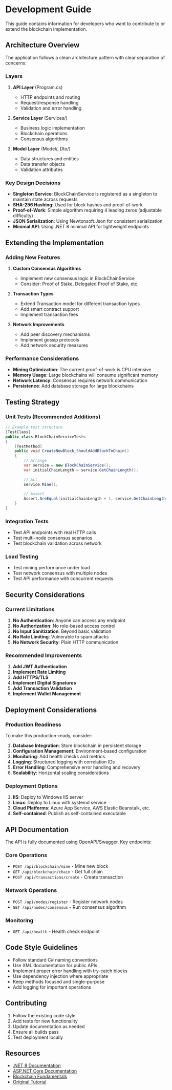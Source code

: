 # Development Guide

This guide contains information for developers who want to contribute to or extend the blockchain implementation.

## Architecture Overview

The application follows a clean architecture pattern with clear separation of concerns:

### Layers

1. **API Layer** (Program.cs)
   - HTTP endpoints and routing
   - Request/response handling
   - Validation and error handling

2. **Service Layer** (Services/)
   - Business logic implementation
   - Blockchain operations
   - Consensus algorithms

3. **Model Layer** (Model/, Dto/)
   - Data structures and entities
   - Data transfer objects
   - Validation attributes

### Key Design Decisions

- **Singleton Service**: BlockChainService is registered as a singleton to maintain state across requests
- **SHA-256 Hashing**: Used for block hashes and proof-of-work
- **Proof-of-Work**: Simple algorithm requiring 4 leading zeros (adjustable difficulty)
- **JSON Serialization**: Using Newtonsoft.Json for consistent serialization
- **Minimal API**: Using .NET 8 minimal API for lightweight endpoints

## Extending the Implementation

### Adding New Features

1. **Custom Consensus Algorithms**
   - Implement new consensus logic in BlockChainService
   - Consider: Proof of Stake, Delegated Proof of Stake, etc.

2. **Transaction Types**
   - Extend Transaction model for different transaction types
   - Add smart contract support
   - Implement transaction fees

3. **Network Improvements**
   - Add peer discovery mechanisms
   - Implement gossip protocols
   - Add network security measures

### Performance Considerations

- **Mining Optimization**: The current proof-of-work is CPU intensive
- **Memory Usage**: Large blockchains will consume significant memory
- **Network Latency**: Consensus requires network communication
- **Persistence**: Add database storage for large blockchains

## Testing Strategy

### Unit Tests (Recommended Additions)

```csharp
// Example test structure
[TestClass]
public class BlockChainServiceTests
{
    [TestMethod]
    public void CreateNewBlock_ShouldAddBlockToChain()
    {
        // Arrange
        var service = new BlockChainService();
        var initialChainLength = service.GetChainLength();
        
        // Act
        service.Mine();
        
        // Assert
        Assert.AreEqual(initialChainLength + 1, service.GetChainLength());
    }
}
```

### Integration Tests

- Test API endpoints with real HTTP calls
- Test multi-node consensus scenarios
- Test blockchain validation across network

### Load Testing

- Test mining performance under load
- Test network consensus with multiple nodes
- Test API performance with concurrent requests

## Security Considerations

### Current Limitations

1. **No Authentication**: Anyone can access any endpoint
2. **No Authorization**: No role-based access control
3. **No Input Sanitization**: Beyond basic validation
4. **No Rate Limiting**: Vulnerable to spam attacks
5. **No Network Security**: Plain HTTP communication

### Recommended Improvements

1. **Add JWT Authentication**
2. **Implement Rate Limiting**
3. **Add HTTPS/TLS**
4. **Implement Digital Signatures**
5. **Add Transaction Validation**
6. **Implement Wallet Management**

## Deployment Considerations

### Production Readiness

To make this production-ready, consider:

1. **Database Integration**: Store blockchain in persistent storage
2. **Configuration Management**: Environment-based configuration
3. **Monitoring**: Add health checks and metrics
4. **Logging**: Structured logging with correlation IDs
5. **Error Handling**: Comprehensive error handling and recovery
6. **Scalability**: Horizontal scaling considerations

### Deployment Options

1. **IIS**: Deploy to Windows IIS server
2. **Linux**: Deploy to Linux with systemd service
3. **Cloud Platforms**: Azure App Service, AWS Elastic Beanstalk, etc.
4. **Self-contained**: Publish as self-contained executable

## API Documentation

The API is fully documented using OpenAPI/Swagger. Key endpoints:

### Core Operations
- `POST /api/blockchain/mine` - Mine new block
- `GET /api/blockchain/chain` - Get full chain
- `POST /api/transactions/create` - Create transaction

### Network Operations
- `POST /api/nodes/register` - Register network nodes
- `GET /api/nodes/consensus` - Run consensus algorithm

### Monitoring
- `GET /api/health` - Health check endpoint

## Code Style Guidelines

- Follow standard C# naming conventions
- Use XML documentation for public APIs
- Implement proper error handling with try-catch blocks
- Use dependency injection where appropriate
- Keep methods focused and single-purpose
- Add logging for important operations

## Contributing

1. Follow the existing code style
2. Add tests for new functionality
3. Update documentation as needed
4. Ensure all builds pass
5. Test deployment locally

## Resources

- [.NET 8 Documentation](https://docs.microsoft.com/en-us/dotnet/)
- [ASP.NET Core Documentation](https://docs.microsoft.com/en-us/aspnet/core/)
- [Blockchain Fundamentals](https://bitcoin.org/bitcoin.pdf)
- [Original Tutorial](https://hackernoon.com/learn-blockchains-by-building-one-117428612f46)